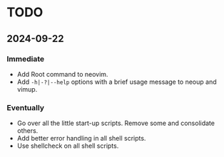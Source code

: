 # TODO

## 2024-09-22

### Immediate

+ Add Root command to neovim.
+ Add `-h|-?|--help` options with a brief usage message to neoup and vimup.

### Eventually

+ Go over all the little start-up scripts.  Remove some and consolidate
  others.
+ Add better error handling in all shell scripts.
+ Use shellcheck on all shell scripts.
